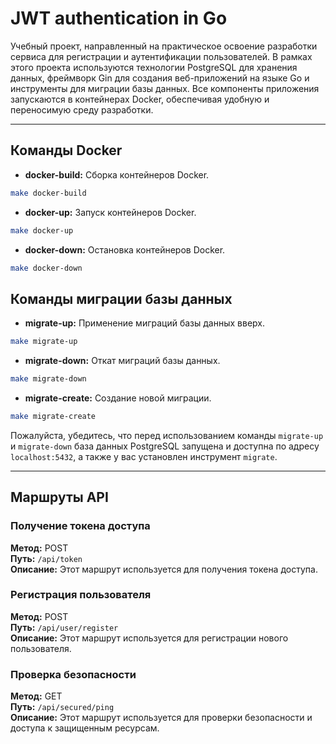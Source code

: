 # JWT authentication in Go

Учебный проект, направленный на практическое освоение разработки сервиса для регистрации и аутентификации пользователей. В рамках этого проекта используются технологии PostgreSQL для хранения данных, фреймворк Gin для создания веб-приложений на языке Go и инструменты для миграции базы данных. Все компоненты приложения запускаются в контейнерах Docker, обеспечивая удобную и переносимую среду разработки.

---

## Команды Docker

- **docker-build:** Сборка контейнеров Docker.
```bash
make docker-build
```
- **docker-up:** Запуск контейнеров Docker.
```bash
make docker-up
```
- **docker-down:** Остановка контейнеров Docker.
```bash
make docker-down
```

## Команды миграции базы данных

- **migrate-up:** Применение миграций базы данных вверх.
```bash
make migrate-up
```
- **migrate-down:** Откат миграций базы данных.
```bash
make migrate-down
```
- **migrate-create:** Создание новой миграции.
```bash
make migrate-create
```

Пожалуйста, убедитесь, что перед использованием команды `migrate-up` и `migrate-down` база данных PostgreSQL запущена и доступна по адресу `localhost:5432`, а также у вас установлен инструмент `migrate`.

---

## Маршруты API

### Получение токена доступа

**Метод:** POST  
**Путь:** `/api/token`  
**Описание:** Этот маршрут используется для получения токена доступа.

### Регистрация пользователя

**Метод:** POST  
**Путь:** `/api/user/register`  
**Описание:** Этот маршрут используется для регистрации нового пользователя.

### Проверка безопасности

**Метод:** GET  
**Путь:** `/api/secured/ping`  
**Описание:** Этот маршрут используется для проверки безопасности и доступа к защищенным ресурсам.